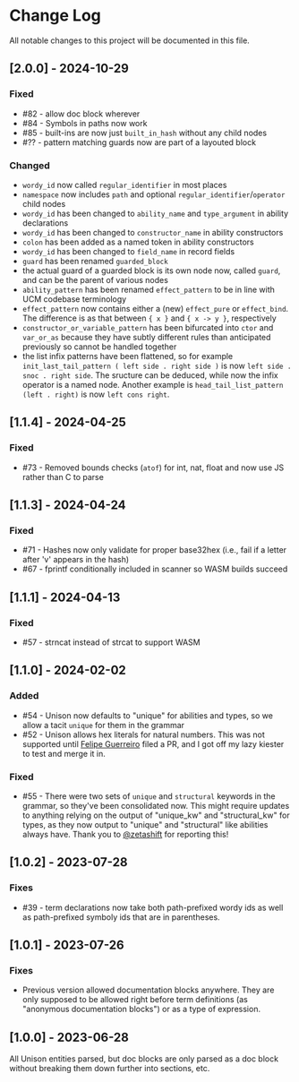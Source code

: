 # Change Log

All notable changes to this project will be documented in this file.

## [2.0.0] - 2024-10-29

### Fixed

- #82 - allow doc block wherever
- #84 - Symbols in paths now work
- #85 - built-ins are now just `built_in_hash` without any child nodes
- #?? - pattern matching guards now are part of a layouted block

### Changed

- `wordy_id` now called `regular_identifier` in most places
- `namespace` now includes `path` and optional `regular_identifier`/`operator` child nodes
- `wordy_id` has been changed to `ability_name` and `type_argument` in ability declarations
- `wordy_id` has been changed to `constructor_name` in ability constructors
- `colon` has been added as a named token in ability constructors
- `wordy_id` has been changed to `field_name` in record fields
- `guard` has been renamed `guarded_block`
- the actual guard of a guarded block is its own node now, called `guard`, and can be the parent of various nodes
- `ability_pattern` has been renamed `effect_pattern` to be in line with UCM codebase terminology
- `effect_pattern` now contains either a (new) `effect_pure` or `effect_bind`. The difference is as that between `{ x }` and `{ x -> y }`, respectively
- `constructor_or_variable_pattern` has been bifurcated into `ctor` and `var_or_as` because they have subtly different rules than anticipated previously so cannot be handled together
- the list infix patterns have been flattened, so for example `init_last_tail_pattern ( left side . right side )` is now `left side . snoc . right side`. The sructure can be deduced, while now the infix operator is a named node. Another example is `head_tail_list_pattern (left . right)` is now `left cons right`.

## [1.1.4] - 2024-04-25

### Fixed

- #73 - Removed bounds checks (`atof`) for int, nat, float and now use JS rather than C to parse

## [1.1.3] - 2024-04-24

### Fixed

- #71 - Hashes now only validate for proper base32hex (i.e., fail if a letter after 'v' appears in the hash)
- #67 - fprintf conditionally included in scanner so WASM builds succeed

## [1.1.1] - 2024-04-13

### Fixed

- #57 - strncat instead of strcat to support WASM

## [1.1.0] - 2024-02-02

### Added

- #54 - Unison now defaults to "unique" for abilities and types, so we allow a tacit `unique` for them in the grammar
- #52 - Unison allows hex literals for natural numbers. This was not supported until [Felipe Guerreiro](https://github.com/fmguerreiro) filed a PR, and I got off my lazy kiester to test and merge it in.

### Fixed

- #55 - There were two sets of `unique` and `structural` keywords in the grammar, so they've been consolidated now. This might require updates to anything relying on the output of "unique_kw" and "structural_kw" for types, as they now output to "unique" and "structural" like abilities always have. Thank you to [@zetashift](https://github.com/zetashift) for reporting this!

## [1.0.2] - 2023-07-28

### Fixes

- #39 - term declarations now take both path-prefixed wordy ids as well as path-prefixed symboly ids that are in parentheses.

## [1.0.1] - 2023-07-26

### Fixes

- Previous version allowed documentation blocks anywhere. They are only supposed to be allowed right before term definitions (as "anonymous documentation blocks") or as a type of expression.

## [1.0.0] - 2023-06-28

All Unison entities parsed, but doc blocks are only parsed as a doc block without breaking them down further into sections, etc.
